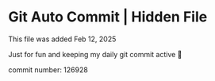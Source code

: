 # Git Auto Commit | Hidden File

This file was added Feb 12, 2025

Just for fun and keeping my daily git commit active 🤪

commit number: 126928
